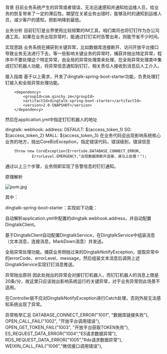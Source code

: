 背景
目前业务系统产生的异常或者错误，无法迅速感知并通知给运维人员，给业务的恢复带来了一定的滞后性。期望在关紧业务出错时，能够及时的通知到运维人员，减少客户的感知，把影响降到最低。

业务分析
目前钉钉是业界使用比较频繁的IM工具，咱们南讯也将钉钉作为办公沟通工具。如果在业务出现异常时，能通过钉钉实时告警出来，则能节省不少时间。

实现思路
业务系统在捕获到关键异常，比如数据库连接断开、访问开放平台接口导致业务无法进行下去，等一些影响关键业务的异常时，捕获并抛出特定异常，程序中不要处理这个特定异常，由全局的异常处理类来处理，在全局异常处理类中集成钉钉机器人功能，将异常信息通知到钉钉，相关责任人接收到消息后人工介入。

接入指南
基于以上需求，开发了dingtalk-spring-boot-starter功能，负责处理钉钉接入和全局异常处理功能。

        <dependency>
            <groupId>com.qinchy.im</groupId>
            <artifactId>dingtalk-spring-boot-starter</artifactId>
            <version>2.0-SNAPSHOT</version>
        </dependency>
然后在application.yml中指定钉钉机器人的地址

dingtalk:
webhook:
address:
DEFAULT: ${access_token_1}
SG: ${access_token_2}
MALL: ${access_token_3}
在业务代码会出现影响系统核心业务的地方，抛出CoreBizException，指定错误代码，错误级别，错误信息

        throw new CoreException(ErrorCode.DATABASE_CONNECT_ERROR,
                ErrorLevel.EMERGENCY,"出现数据库断开连接，请马上处理！");
通过以上三个步骤，业务侧即实现了告警信息的钉钉通知。

原理解析

![pom.jpg](http://192.168.1.88:8090/download/attachments/25724161/pom.jpg?version=1&modificationDate=1596718198000&api=v2)


其中：

dingtalk-spring-boot-starter：实现如下功能：

自动解析application.yml中配置的dingtalk.webhook.address，并自动配置DingtalkClient。

基于DingtalkClient自动配置DingtalkService，在DingtalkService中组装消息（文本消息，连接消息，MarkDown消息）并发送。

全局异常处理功能。捕获业务侧抛过来的DingtalkNotifyException，提取异常中的errorCode、errorLevel、message，然后组装文本消息后调用上述DingtalkService实现钉钉消息推送。

异常抛出原则
因此处抛出的异常会对接钉钉机器人，而钉钉机器人的消息上限是20条/分，故这里只应该抛出影响系统运行的关键异常，对于业务异常则此场景不适用。

在Controller层不应对DingtalkNotifyException进行Catch处理，否则外层无法感知系统出现了异常。

异常枚举汇总
DATABASE_CONNECT_ERROR("1001", "数据库链接失败"),
OPEN_CALL_FAIL("1002", "开放平台调用错误"),
OPEN_GET_TOKEN_FAIL("1003", "开放平台获取TOKEN失败"),
ES_REQUEST_DATA_ERROR("1004","ES请求数据异常"),
RDS_REQUEST_DATA_ERROR("1005","Rds请求数据异常"),
WEIXIN_CALL_FAIL("1006","微信接口调用错误"),